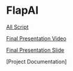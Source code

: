 # FlapAI
 [All Script](./Assets/FlapAI/BaseGame/Scripts)
 
 [Final Presentation Video](https://youtu.be/rePKPQ2ZQeM)

 [Final Presentation Slide](https://docs.google.com/presentation/d/1tw9EHuNwFDbqndMnB8PZS_RgyRIeFTmW3d_XEnnPxjA/edit?usp=sharing)

 [Project Documentation]
